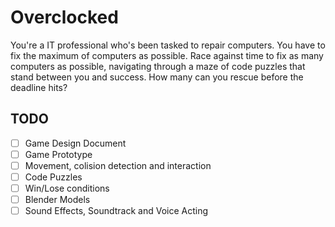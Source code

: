 # Overclocked
You're a IT professional who's been tasked to repair computers. You have to fix the maximum of computers as possible. Race against time to fix as many computers as possible, navigating through a maze of code puzzles that stand between you and success. How many can you rescue before the deadline hits?

## TODO
- [ ] Game Design Document
- [ ] Game Prototype
- [ ] Movement, colision detection and interaction
- [ ] Code Puzzles
- [ ] Win/Lose conditions
- [ ] Blender Models
- [ ] Sound Effects, Soundtrack and Voice Acting
